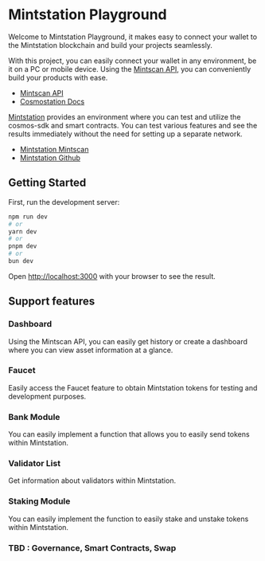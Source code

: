 # Mintstation Playground

Welcome to Mintstation Playground, it makes easy to connect your wallet to the Mintstation blockchain and build your projects seamlessly.

With this project, you can easily connect your wallet in any environment, be it on a PC or mobile device. Using the [Mintscan API](https://api.mintscan.io), you can conveniently build your products with ease.

- [Mintscan API](https://api.mintscan.io)
- [Cosmostation Docs](https://docs.cosmostation.io)

[Mintstation](https://mintscan.io/mintstation-testnet) provides an environment where you can test and utilize the cosmos-sdk and smart contracts. You can test various features and see the results immediately without the need for setting up a separate network.

- [Mintstation Mintscan](https://mintscan.io/mintstation-testnet)
- [Mintstation Github](https://github.com/cosmostation/mintstation)

## Getting Started

First, run the development server:

```bash
npm run dev
# or
yarn dev
# or
pnpm dev
# or
bun dev
```

Open [http://localhost:3000](http://localhost:3000) with your browser to see the result.

## Support features

### Dashboard

Using the Mintscan API, you can easily get history or create a dashboard where you can view asset information at a glance.

### Faucet

Easily access the Faucet feature to obtain Mintstation tokens for testing and development purposes.

### Bank Module

You can easily implement a function that allows you to easily send tokens within Mintstation.

### Validator List

Get information about validators within Mintstation.

### Staking Module

You can easily implement the function to easily stake and unstake tokens within Mintstation.

### TBD : Governance, Smart Contracts, Swap
